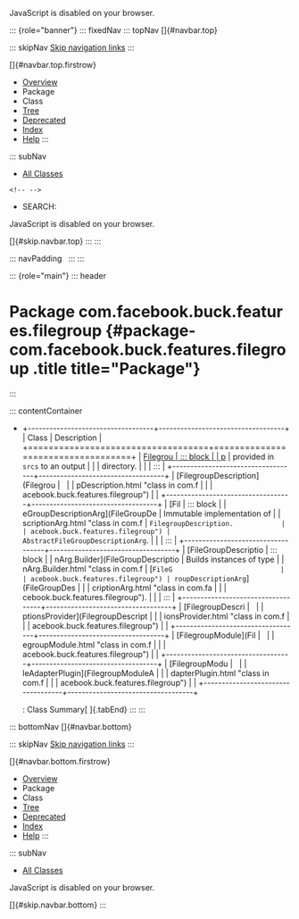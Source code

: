 <div>

JavaScript is disabled on your browser.

</div>

::: {role="banner"}
::: fixedNav
::: topNav
[]{#navbar.top}

::: skipNav
[Skip navigation links](#skip.navbar.top "Skip navigation links")
:::

[]{#navbar.top.firstrow}

-   [Overview](../../../../../index.html)
-   Package
-   Class
-   [Tree](package-tree.html)
-   [Deprecated](../../../../../deprecated-list.html)
-   [Index](../../../../../index-all.html)
-   [Help](../../../../../help-doc.html)
:::

::: subNav
-   [All Classes](../../../../../allclasses.html)

```{=html}
<!-- -->
```
-   SEARCH:

<div>

<div>

JavaScript is disabled on your browser.

</div>

</div>

[]{#skip.navbar.top}
:::
:::

::: navPadding
 
:::
:::

::: {role="main"}
::: header
# Package com.facebook.buck.features.filegroup {#package-com.facebook.buck.features.filegroup .title title="Package"}
:::

::: contentContainer
-   +-----------------------------------+-----------------------------------+
    | Class                             | Description                       |
    +===================================+===================================+
    | [Filegrou                         | ::: block                         |
    | p](Filegroup.html "class in com.f | A build rule that copies inputs   |
    | acebook.buck.features.filegroup") | provided in `srcs` to an output   |
    |                                   | directory.                        |
    |                                   | :::                               |
    +-----------------------------------+-----------------------------------+
    | [FilegroupDescription](Filegrou   |                                   |
    | pDescription.html "class in com.f |                                   |
    | acebook.buck.features.filegroup") |                                   |
    +-----------------------------------+-----------------------------------+
    | [Fil                              | ::: block                         |
    | eGroupDescriptionArg](FileGroupDe | Immutable implementation of       |
    | scriptionArg.html "class in com.f | `FilegroupDescription.            |
    | acebook.buck.features.filegroup") | AbstractFileGroupDescriptionArg`. |
    |                                   | :::                               |
    +-----------------------------------+-----------------------------------+
    | [FileGroupDescriptio              | ::: block                         |
    | nArg.Builder](FileGroupDescriptio | Builds instances of type          |
    | nArg.Builder.html "class in com.f | [`FileG                           |
    | acebook.buck.features.filegroup") | roupDescriptionArg`](FileGroupDes |
    |                                   | criptionArg.html "class in com.fa |
    |                                   | cebook.buck.features.filegroup"). |
    |                                   | :::                               |
    +-----------------------------------+-----------------------------------+
    | [FilegroupDescri                  |                                   |
    | ptionsProvider](FilegroupDescript |                                   |
    | ionsProvider.html "class in com.f |                                   |
    | acebook.buck.features.filegroup") |                                   |
    +-----------------------------------+-----------------------------------+
    | [FilegroupModule](Fil             |                                   |
    | egroupModule.html "class in com.f |                                   |
    | acebook.buck.features.filegroup") |                                   |
    +-----------------------------------+-----------------------------------+
    | [FilegroupModu                    |                                   |
    | leAdapterPlugin](FilegroupModuleA |                                   |
    | dapterPlugin.html "class in com.f |                                   |
    | acebook.buck.features.filegroup") |                                   |
    +-----------------------------------+-----------------------------------+

    : Class Summary[ ]{.tabEnd}
:::
:::

::: bottomNav
[]{#navbar.bottom}

::: skipNav
[Skip navigation links](#skip.navbar.bottom "Skip navigation links")
:::

[]{#navbar.bottom.firstrow}

-   [Overview](../../../../../index.html)
-   Package
-   Class
-   [Tree](package-tree.html)
-   [Deprecated](../../../../../deprecated-list.html)
-   [Index](../../../../../index-all.html)
-   [Help](../../../../../help-doc.html)
:::

::: subNav
-   [All Classes](../../../../../allclasses.html)

<div>

<div>

JavaScript is disabled on your browser.

</div>

</div>

[]{#skip.navbar.bottom}
:::
